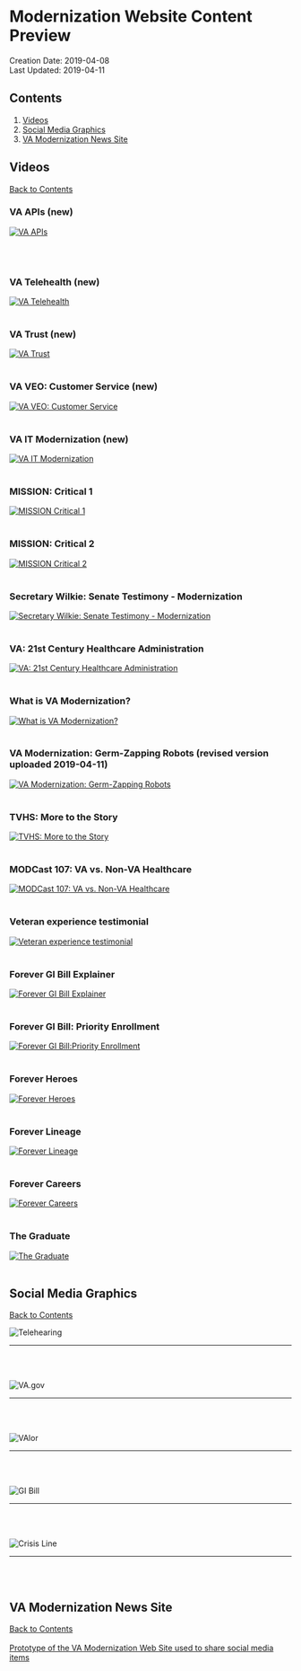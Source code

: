 # Modernization Website Content Preview
Creation Date: 2019-04-08 <br />
Last Updated: 2019-04-11

## Contents
1. [Videos](https://github.com/eghove/va-mod/blob/master/notes/20190408_Presentation.md#videos)
1. [Social Media Graphics](https://github.com/eghove/va-mod/blob/master/notes/20190408_Presentation.md#social-media-graphics)
1. [VA Modernization News Site](https://github.com/eghove/va-mod/blob/master/notes/20190408_Presentation.md#va-modernization-news-site)

## Videos 
[Back to Contents](https://github.com/eghove/va-mod/blob/master/notes/20190408_Presentation.md#contents)

### VA APIs (new)

[![VA APIs](http://img.youtube.com/vi/34xbmaKDm5E/0.jpg)](https://www.youtube.com/watch?v=34xbmaKDm5E&?rel=0&amp;showinfo=0)

<br><br>

### VA Telehealth (new)

[![VA Telehealth](http://img.youtube.com/vi/tiYyteXZ0SE/0.jpg)](https://www.youtube.com/watch?v=tiYyteXZ0SE&?rel=0&amp;showinfo=0)
<br><br>


### VA Trust (new)
[![VA Trust](http://img.youtube.com/vi/LnmWP3j4_80/0.jpg)](https://www.youtube.com/watch?v=LnmWP3j4_80&?rel=0&amp;showinfo=0)
<br><br>


### VA VEO: Customer Service (new)
[![VA VEO: Customer Service](http://img.youtube.com/vi/VrsL9eRsbEA/0.jpg)](https://www.youtube.com/watch?v=VrsL9eRsbEA&?rel=0&amp;showinfo=0)
<br><br>



### VA IT Modernization (new)

[![VA IT Modernization](http://img.youtube.com/vi/nqBFt0EjJTg/0.jpg)](https://www.youtube.com/watch?v=nqBFt0EjJTg&?rel=0&amp;showinfo=0)
<br><br>

### MISSION: Critical 1 

[![MISSION Critical 1 ](http://img.youtube.com/vi/jZX8drq9szo/0.jpg)](https://www.youtube.com/watch?v=jZX8drq9szo&?rel=0&amp;showinfo=0)
<br><br>

### MISSION: Critical 2 

[![MISSION Critical 2 ](http://img.youtube.com/vi/WQAMMS4_5DM/0.jpg)](https://www.youtube.com/watch?v=WQAMMS4_5DM&?rel=0&amp;showinfo=0)
<br><br>

### Secretary Wilkie: Senate Testimony - Modernization

[![Secretary Wilkie: Senate Testimony - Modernization ](http://img.youtube.com/vi/0bbNL50BeNY/0.jpg)](https://www.youtube.com/watch?v=0bbNL50BeNY&?rel=0&amp;showinfo=0)
<br><br>

### VA: 21st Century Healthcare Administration

[![VA: 21st Century Healthcare Administration ](http://img.youtube.com/vi/4pqPqNpyAXY/0.jpg)](https://www.youtube.com/watch?v=4pqPqNpyAXY&?rel=0&amp;showinfo=0)
<br><br>

### What is VA Modernization?

[![What is VA Modernization? ](http://img.youtube.com/vi/iPFEr6sWgmY/0.jpg)](https://www.youtube.com/watch?v=iPFEr6sWgmY&?rel=0&amp;showinfo=0)
<br><br>

### VA Modernization: Germ-Zapping Robots (revised version uploaded 2019-04-11)

[![VA Modernization: Germ-Zapping Robots](http://img.youtube.com/vi/uHBU04IlQOM/0.jpg)](https://www.youtube.com/watch?v=uHBU04IlQOM&?rel=0&amp;showinfo=0)
<br><br>

### TVHS: More to the Story

[![TVHS: More to the Story](http://img.youtube.com/vi/MTLiiR_TZbE/0.jpg)](https://www.youtube.com/watch?v=MTLiiR_TZbE&?rel=0&amp;showinfo=0)
<br><br>

### MODCast 107: VA vs. Non-VA Healthcare

[![MODCast 107: VA vs. Non-VA Healthcare](http://img.youtube.com/vi/HZBKdC0I4eY/0.jpg)](https://www.youtube.com/watch?v=HZBKdC0I4eY&?rel=0&amp;showinfo=0)
<br><br>

### Veteran experience testimonial
[![Veteran experience testimonial](http://img.youtube.com/vi/ePJAWd_HzIg/0.jpg)](https://www.youtube.com/watch?v=ePJAWd_HzIg&?rel=0&amp;showinfo=0)
<br><br>

### Forever GI Bill Explainer
[![Forever GI Bill Explainer](http://img.youtube.com/vi/FX5-Da5EST0/0.jpg)](https://www.youtube.com/watch?v=FX5-Da5EST0&?rel=0&amp;showinfo=0)
<br><br>

### Forever GI Bill: Priority Enrollment
[![Forever GI Bill:Priority Enrollment](http://img.youtube.com/vi/oYe57GCm1tA/0.jpg)](https://www.youtube.com/watch?v=oYe57GCm1tA&?rel=0&amp;showinfo=0)
<br><br>

### Forever Heroes
[![Forever Heroes](http://img.youtube.com/vi/QVNctuImGIo/0.jpg)](https://www.youtube.com/watch?v=QVNctuImGIo&?rel=0&amp;showinfo=0)
<br><br>

### Forever Lineage
[![Forever Lineage](http://img.youtube.com/vi/aw2M9-XwsXw/0.jpg)](https://www.youtube.com/watch?v=aw2M9-XwsXw&?rel=0&amp;showinfo=0)
<br><br>

### Forever Careers
[![Forever Careers](http://img.youtube.com/vi/0D-JfZvI1zI/0.jpg)](https://www.youtube.com/watch?v=0D-JfZvI1zI&?rel=0&amp;showinfo=0)
<br><br>

### The Graduate
[![The Graduate](http://img.youtube.com/vi/1NJmasYDPUE/0.jpg)](https://www.youtube.com/watch?v=1NJmasYDPUE&?rel=0&amp;showinfo=0)
<br><br>


## Social Media Graphics
[Back to Contents](https://github.com/eghove/va-mod/blob/master/notes/20190408_Presentation.md#contents)

![Telehearing](https://github.com/eghove/va-mod/blob/master/mod-good-news/assets/img/20190408-TeleHearing.png "Telehearing")
<hr><br><br>

![VA.gov](https://github.com/eghove/va-mod/blob/master/mod-good-news/assets/img/20190408-VA.govFedscoopFBTLI.v2.png "VA.gov")
<hr><br><br>

![VAlor](https://github.com/eghove/va-mod/blob/master/mod-good-news/assets/img/20190408-VAlor.png "VAlor story")
<hr><br><br>

![GI Bill](https://github.com/eghove/va-mod/blob/master/mod-good-news/assets/img/20190408-GIBill.HL.png "GI Bill Home Loans")
<hr><br><br>

![Crisis Line](https://github.com/eghove/va-mod/blob/master/mod-good-news/assets/img/20190407-CrisisLine.png "Crisis Line")
<hr><br><br>

## VA Modernization News Site
[Back to Contents](https://github.com/eghove/va-mod/blob/master/notes/20190408_Presentation.md#contents)<br><br>
[Prototype of the VA Modernization Web Site used to share social media items](https://eghove.github.io/va-mod/mod-good-news/)



